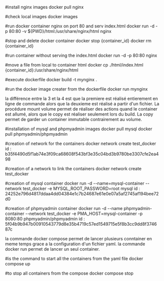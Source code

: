 #install nginx images
docker pull nginx 

#check local images
docker images

#run docker container nginx on port 80 and serv index.html
docker run -d -p 80:80 -v ${PWD}/html:/usr/share/nginx/html nginx

#stop and delete docker container
docker stop {container_id}
docker rm {container_id}

#run container without serving the index.html 
docker run -d -p 80:80 nginx

#move a file from local to container html
docker cp ./html/index.html {container_id}:/usr/share/nginx/html

#execute dockerfile
docker build -t mynginx .

#run the docker image creater from the dockerfile
docker run mynginx

la différence entre la 3 et la 4 est que la premiere est réalisé entierement en ligne de commande alors que la deuxieme est réalisé a partir d'un fichier.
La procédure mount volume permet de réaliser des actions quand le container est allumé, alors que le copy est réaliser seulement lors du build.
La copy permet de garder un container immutable contrairement au volume.

#installation of mysql and phpmyadmin images
docker pull mysql
docker pull phpmyadmin/phpmyadmin

#creation of network for the containers
docker network create test_docker
id : b35f4490d5f1ab74e3f09ca68608f543bf3e35c04bd3b9780be3307cfe2ea498

#creation of a network to link the containers
docker network create test_docker

#creation of mysql container
docker run -d --name=mysql-container --network test_docker -e MYSQL_ROOT_PASSWORD=root mysql
id : 24252e796d4817ddaa4dd04384e1c7b24687e61e0e07a5af2745af194bee72d0

#creation of phpmyadmin container
docker run -d --name phpmyadmin-container --network test_docker -e PMA_HOST=mysql-container -p 8080:80 phpmyadmin/phpmyadmin
id : 5f04b9b947b00910543779d8e35b4719c57ed1549715e5f8b3cc9dd8f374687c

la commande docker compose permet de lancer plusieurs conntainer en meme temps grace a la configuration d'un fichier yaml.
la commande docker run permet de lancer un seul container.

#is the command to start all the containers from the yaml file
docker compose up

#to stop all containers from the compose
docker compose stop